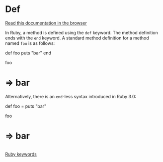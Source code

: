 # Def

[Read this documentation in the browser](https://github.com/Shopify/ruby-lsp/blob/main/static_docs/descriptions/def.md)

In Ruby, a method is defined using the `def` keyword. The method definition ends with the `end` keyword. A standard method definition for a method named `foo` is as follows:

def foo
puts "bar"
end

foo

# => bar

Alternatively, there is an `end`-less syntax introduced in Ruby 3.0:

def foo = puts "bar"

foo

# => bar

```ruby

```

[Ruby keywords](https://docs.ruby-lang.org/en/3.3/keywords_rdoc.html)
